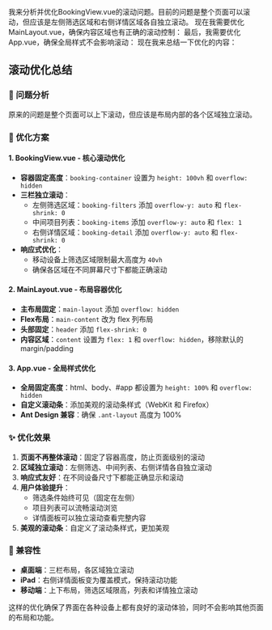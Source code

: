 我来分析并优化BookingView.vue的滚动问题。目前的问题是整个页面可以滚动，但应该是左侧筛选区域和右侧详情区域各自独立滚动。
现在我需要优化MainLayout.vue，确保内容区域也有正确的滚动控制：
最后，我需要优化App.vue，确保全局样式不会影响滚动：
现在我来总结一下优化的内容：

## 滚动优化总结

### 🎯 问题分析
原来的问题是整个页面可以上下滚动，但应该是布局内部的各个区域独立滚动。

### 🔧 优化方案

#### 1. **BookingView.vue** - 核心滚动优化
- **容器固定高度**：`booking-container` 设置为 `height: 100vh` 和 `overflow: hidden`
- **三栏独立滚动**：
  - 左侧筛选区域：`booking-filters` 添加 `overflow-y: auto` 和 `flex-shrink: 0`
  - 中间项目列表：`booking-items` 添加 `overflow-y: auto` 和 `flex: 1`
  - 右侧详情区域：`booking-detail` 添加 `overflow-y: auto` 和 `flex-shrink: 0`
- **响应式优化**：
  - 移动设备上筛选区域限制最大高度为 `40vh`
  - 确保各区域在不同屏幕尺寸下都能正确滚动

#### 2. **MainLayout.vue** - 布局容器优化  
- **主布局固定**：`main-layout` 添加 `overflow: hidden`
- **Flex布局**：`main-content` 改为 flex 列布局
- **头部固定**：`header` 添加 `flex-shrink: 0`
- **内容区域**：`content` 设置为 `flex: 1` 和 `overflow: hidden`，移除默认的 margin/padding

#### 3. **App.vue** - 全局样式优化
- **全局固定高度**：html、body、#app 都设置为 `height: 100%` 和 `overflow: hidden`
- **自定义滚动条**：添加美观的滚动条样式（WebKit 和 Firefox）
- **Ant Design 兼容**：确保 `.ant-layout` 高度为 100%

### ✨ 优化效果

1. **页面不再整体滚动**：固定了容器高度，防止页面级别的滚动
2. **区域独立滚动**：左侧筛选、中间列表、右侧详情各自独立滚动
3. **响应式友好**：在不同设备尺寸下都能正确显示和滚动
4. **用户体验提升**：
   - 筛选条件始终可见（固定在左侧）
   - 项目列表可以流畅滚动浏览
   - 详情面板可以独立滚动查看完整内容
5. **美观的滚动条**：自定义了滚动条样式，更加美观

### 📱 兼容性
- **桌面端**：三栏布局，各区域独立滚动
- **iPad**：右侧详情面板变为覆盖模式，保持滚动功能
- **移动端**：上下布局，筛选区域限高，列表和详情独立滚动

这样的优化确保了界面在各种设备上都有良好的滚动体验，同时不会影响其他页面的布局和功能。